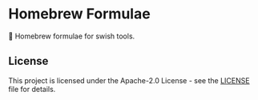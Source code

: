 # Homebrew Formulae

🍺 Homebrew formulae for swish tools. 

## License

This project is licensed under the Apache-2.0 License - see the [LICENSE](LICENSE) file for details.
